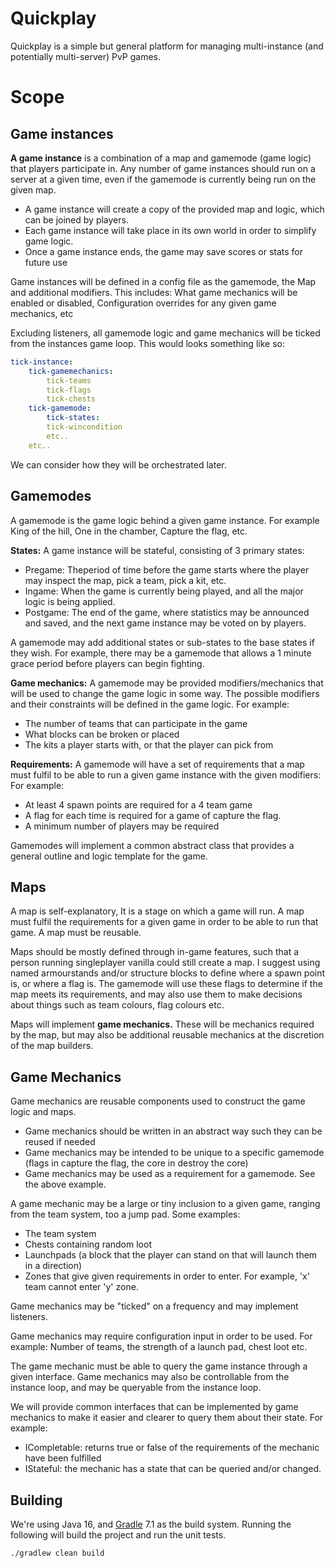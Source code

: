 # Quickplay

Quickplay is a simple but general platform for managing multi-instance (and potentially multi-server) PvP games. 

# Scope

## **Game instances**

**A game instance** is a combination of a map and gamemode (game logic) that players participate in. Any number of game instances should run on a server at a given time, even if the gamemode is currently being run on the given map. 

*   A game instance will create a copy of the provided map and logic, which can be joined by players.
*   Each game instance will take place in its own world in order to simplify game logic.
*   Once a game instance ends, the game may save scores or stats for future use

Game instances will be defined in a config file as the gamemode, the Map and additional modifiers. This includes: What game mechanics will be enabled or disabled, Configuration overrides for any given game mechanics, etc

Excluding listeners, all gamemode logic and game mechanics will be ticked from the instances game loop. This would looks something like so:

```yaml
tick-instance:
    tick-gamemechanics: 
        tick-teams
        tick-flags
        tick-chests
    tick-gamemode:
        tick-states:
        tick-wincondition
        etc..
    etc..
```

We can consider how they will be orchestrated later.

## Gamemodes

A gamemode is the game logic behind a given game instance. For example King of the hill, One in the chamber, Capture the flag, etc. 

**States:** A game instance will be stateful, consisting of 3 primary states:

*   Pregame: Theperiod of time before the game starts where the player may inspect the map, pick a team, pick a kit, etc.
*   Ingame: When the game is currently being played, and all the major logic is being applied.
*   Postgame: The end of the game, where statistics may be announced and saved, and the next game instance may be voted on by players.

A gamemode may add additional states or sub-states to the base states if they wish. For example, there may be a gamemode that allows a 1 minute grace period before players can begin fighting. 

**Game mechanics:** A gamemode may be provided modifiers/mechanics that will be used to change the game logic in some way. The possible modifiers and their constraints will be defined in the game logic. For example:

*   The number of teams that can participate in the game
*   What blocks can be broken or placed
*   The kits a player starts with, or that the player can pick from

**Requirements:** A gamemode will have a set of requirements that a map must fulfil to be able to run a given game instance with the given modifiers: For example:

*   At least 4 spawn points are required for a 4 team game
*   A flag for each time is required for a game of capture the flag.
*   A minimum number of players may be required

Gamemodes will implement a common abstract class that provides a general outline and logic template for the game.

## Maps

A map is self-explanatory, It is a stage on which a game will run. A map must fulfil the requirements for a given game in order to be able to run that game. A map must be reusable. 

Maps should be mostly defined through in-game features, such that a person running singleplayer vanilla could still create a map. I suggest using named armourstands and/or structure blocks to define where a spawn point is, or where a flag is. The gamemode will use these flags to determine if the map meets its requirements, and may also use them to make decisions about things such as team colours, flag colours etc. 

Maps will implement **game mechanics.** These will be mechanics required by the map, but may also be additional reusable mechanics at the discretion of the map builders.   

## Game Mechanics

Game mechanics are reusable components used to construct the game logic and maps.

*   Game mechanics should be written in an abstract way such they can be reused if needed
*   Game mechanics may be intended to be unique to a specific gamemode (flags in capture the flag, the core in destroy the core)
*   Game mechanics may be used as a requirement for a gamemode. See the above example.

A game mechanic may be a large or tiny inclusion to a given game, ranging from the team system, too a jump pad. Some examples:

*   The team system
*   Chests containing random loot
*   Launchpads (a block that the player can stand on that will launch them in a direction)
*   Zones that give given requirements in order to enter. For example, 'x' team cannot enter 'y' zone.

Game mechanics may be "ticked" on a frequency and may implement listeners. 

Game mechanics may require configuration input in order to be used. For example: Number of teams, the strength of a launch pad, chest loot etc. 

The game mechanic must be able to query the game instance through a given interface. Game mechanics may also be controllable from the instance loop, and may be queryable from the instance loop. 

We will provide common interfaces that can be implemented by game mechanics to make it easier and clearer to query them about their state. For example:

*   ICompletable: returns true or false of the requirements of the mechanic have been fulfilled
*   IStateful: the mechanic has a state that can be queried and/or changed.

## Building

We're using Java 16, and [Gradle](https://gradle.org/) 7.1 as the build system. Running the following will build the project and run the unit tests. 

```shell
./gradlew clean build
```
